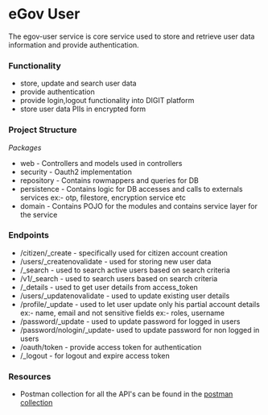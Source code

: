 # eGov User

The egov-user service is core service used to store and retrieve user data information and provide authentication.

### Functionality
- store, update and search user data
- provide authentication
- provide login,logout functionality into DIGIT platform
- store user data PIIs in encrypted form


### Project Structure 
*Packages*
 - web - Controllers and models used in controllers
 - security - Oauth2 implementation
 - repository - Contains rowmappers and queries for DB
 - persistence - Contains logic for DB accesses and calls to externals services ex:- otp, filestore, encryption service etc
 - domain - Contains POJO for the modules and contains service layer for the service


### Endpoints
 - /citizen/_create - specifically used for citizen account creation
 - /users/_createnovalidate - used for storing new user data
 - /_search - used to search active users based on search criteria
 - /v1/_search - used to search users based on search criteria
 - /_details - used to get user details from access_token
 - /users/_updatenovalidate - used to update existing user details
 - /profile/_update - used to let user update only his partial account details ex:- name, email and not sensitive fields ex:- roles, username
 - /password/_update - used to update password for logged in users
 - /password/nologin/_update- used to update password for non logged in users 
 - /oauth/token - provide access token for authentication
 - /_logout - for logout and expire access token
 
 ### Resources
- Postman collection for all the API's can be found in the [postman collection](https://www.getpostman.com/collections/d20800f5f085c9653482)
